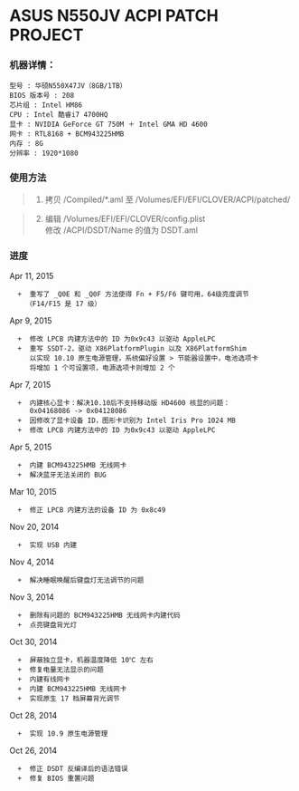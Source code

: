 ASUS N550JV ACPI PATCH PROJECT
==============================
    

###  机器详情：

    型号 : 华硕N550X47JV（8GB/1TB）  
    BIOS 版本号 : 208  
    芯片组 : Intel HM86  
    CPU : Intel 酷睿i7 4700HQ  
    显卡 : NVIDIA GeForce GT 750M ＋ Intel GMA HD 4600  
    网卡 : RTL8168 + BCM943225HMB  
    内存 : 8G  
    分辨率 : 1920*1080  
  
  
###  使用方法

>1.  拷贝 /Compiled/*.aml 至 /Volumes/EFI/EFI/CLOVER/ACPI/patched/  

>2.  编辑 /Volumes/EFI/EFI/CLOVER/config.plist  
     修改 /ACPI/DSDT/Name 的值为 DSDT.aml  
  
  
###  进度


Apr 11, 2015
  
      +  重写了 _Q0E 和 _Q0F 方法使得 Fn + F5/F6 键可用，64级亮度调节
        （F14/F15 是 17 级）

Apr 9, 2015
  
      +  修改 LPCB 内建方法中的 ID 为0x9c43 以驱动 AppleLPC
      +  重写 SSDT-2，驱动 X86PlatformPlugin 以及 X86PlatformShim 
         以实现 10.10 原生电源管理，系统偏好设置 > 节能器设置中，电池选项卡
         将增加 1 个可设置项，电源选项卡则增加 2 个

Apr 7, 2015
  
      +  内建核心显卡：解决10.10后不支持移动版 HD4600 核显的问题：
         0x04168086 -> 0x04128086
      +  因修改了显卡设备 ID，图形卡识别为 Intel Iris Pro 1024 MB
      +  修改 LPCB 内建方法中的 ID 为0x9c43 以驱动 AppleLPC

Apr 5, 2015
  
      +  内建 BCM943225HMB 无线网卡
      +  解决蓝牙无法关闭的 BUG
      
Mar 10, 2015
  
      +  修正 LPCB 内建方法的设备 ID 为 0x8c49
      
Nov 20, 2014
  
      +  实现 USB 内建
      
Nov 4, 2014
  
      +  解决睡眠唤醒后键盘灯无法调节的问题
      
Nov 3, 2014
  
      +  删除有问题的 BCM943225HMB 无线网卡内建代码
      +  点亮键盘背光灯
      
Oct 30, 2014
  
      +  屏蔽独立显卡，机器温度降低 10℃ 左右
      +  修复电量无法显示的问题
      +  内建有线网卡
      +  内建 BCM943225HMB 无线网卡
      +  实现原生 17 档屏幕背光调节
      
Oct 28, 2014
  
      +  实现 10.9 原生电源管理  
      
Oct 26, 2014  
  
      +  修正 DSDT 反编译后的语法错误
      +  修复 BIOS 重置问题  
      


